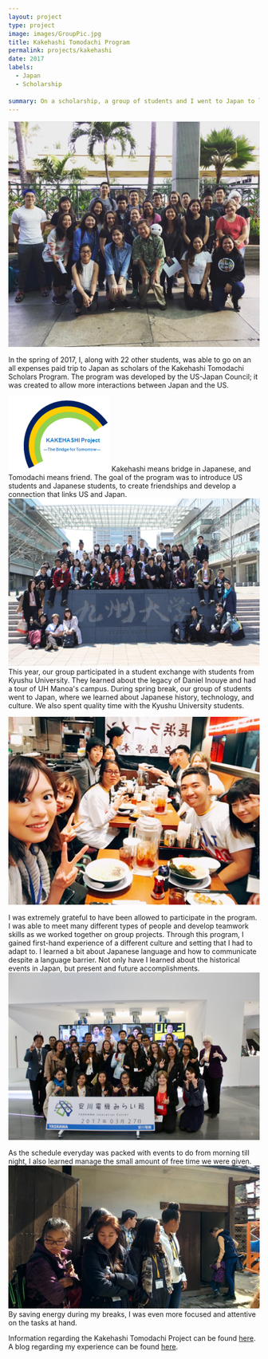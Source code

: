 ```yaml
---
layout: project
type: project
image: images/GroupPic.jpg
title: Kakehashi Tomodachi Program
permalink: projects/kakehashi
date: 2017
labels:
  - Japan
  - Scholarship
  
summary: On a scholarship, a group of students and I went to Japan to learn about Japanese history and culture for a week.
---
```


<img class="ui centered large image" src="../images/GroupPic.jpg">

In the spring of 2017, I, along with 22 other students, was able to go on an all expenses paid trip to Japan as scholars of the Kakehashi Tomodachi Scholars Program. The program was developed by the US-Japan Council; it was created to allow more interactions between Japan and the US. 

<img class="ui medium right rounded floating image" src="../images/kakehashi.jpg"> Kakehashi means bridge in Japanese, and Tomodachi means friend. The goal of the program was to introduce US students and Japanese students, to create friendships and develop a connection that links US and Japan.
<img class="ui centered large image" src="../images/KyushiPic.jpg">
This year, our group participated in a student exchange with students from Kyushu University. They learned about the legacy of Daniel Inouye and had a tour of UH Manoa's campus. During spring break, our group of students went to Japan, where we learned about Japanese history, technology, and culture. We also spent quality time with the Kyushu University students.

<img class="ui centered large image" src="../images/IMG_0398.JPG">

I was extremely grateful to have been allowed to participate in the program. I was able to meet many different types of people and develop teamwork skills as we worked together on group projects. Through this program, I gained first-hand experience of a different culture and setting that I had to adapt to. I learned a bit about Japanese language and how to communicate despite a language barrier. Not only have I learned about the historical events in Japan, but present and future accomplishments.
<img class="ui centered large image" src="../images/YaskawaPic.jpg">

As the schedule everyday was packed with events to do from morning till night, I also learned manage the small amount of free time we were given. <img class="ui centered large image" src="../images/IMG_0929.JPG"> By saving energy during my breaks, I was even more focused and attentive on the tasks at hand.


Information regarding the Kakehashi Tomodachi Project can be found [here](http://usjapantomodachi.org/programs-activities/tomodachi-inouye-scholars-program/).
A blog regarding my experience can be found [here](https://uhtomodachi.wordpress.com/2017/04/01/my-experience-in-japan/).
